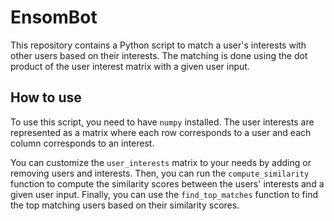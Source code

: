# EnsomBot
This repository contains a Python script to match a user's interests with other users based on their interests. The matching is done using the dot product of the user interest matrix with a given user input.

## How to use

To use this script, you need to have `numpy` installed. The user interests are represented as a matrix where each row corresponds to a user and each column corresponds to an interest. 

You can customize the `user_interests` matrix to your needs by adding or removing users and interests. Then, you can run the `compute_similarity` function to compute the similarity scores between the users' interests and a given user input. Finally, you can use the `find_top_matches` function to find the top matching users based on their similarity scores.

